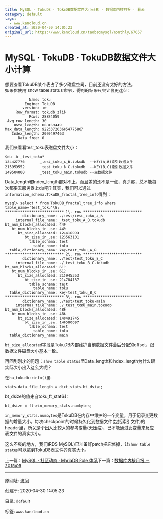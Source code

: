 ```yaml
---
title: MySQL · TokuDB · TokuDB数据文件大小计算 · 数据库内核月报 · 看云
category: default
tags: 
  - www.kancloud.cn
created_at: 2020-04-30 14:05:23
original_url: https://www.kancloud.cn/taobaomysql/monthly/67057
---
```


# MySQL · TokuDB · TokuDB数据文件大小计算

想要查看TokuDB某个表占了多少磁盘空间，目前还没有太好的方法。  
如果你使用’show table status’命令，得到的结果只会让你更迷茫:

```plain
           Name: toku
         Engine: TokuDB
        Version: 10
     Row_format: tokudb_zlib
           Rows: 28874059
 Avg_row_length: 30
    Data_length: 868159449
Max_data_length: 9223372036854775807
   Index_length: 2099497463
      Data_free: 0
```

我们来看看test_toku表磁盘文件大小：

```plain
$du -b _test_toku*
124427776       _test_toku_A_B.tokudb  --KEY(A,B)索引数据文件
215959552       _test_toku_B_C.tokudb  --KEY(B,C)索引数据文件
149504000       _test_toku_main.tokudb --主数据文件
```

Data\_length和Index\_length都对不上，而且差的还不是一点，真头疼，总不能每次都要去服务器上du吧？其实，我们可以通过`information_schema.TokuDB_fractal_tree_info`得到：

```plain
mysql> select * from TokuDB_fractal_tree_info where table_name='test_toku'\G;
*************************** 1\. row ***************************
        dictionary_name: ./test/test_toku_A_B
     internal_file_name: _test_toku_A_B.tokudb
bt_num_blocks_allocated: 449
   bt_num_blocks_in_use: 449
      bt_size_allocated: 124416093
         bt_size_in_use: 123563101
           table_schema: test
             table_name: toku
  table_dictionary_name: key-test_toku_A_B
*************************** 2\. row ***************************
        dictionary_name: ./test/test_toku_B_C
     internal_file_name: ./_test_toku_B_C.tokudb
bt_num_blocks_allocated: 612
   bt_num_blocks_in_use: 612
      bt_size_allocated: 215945353
         bt_size_in_use: 214784137
           table_schema: test
             table_name: toku
  table_dictionary_name: key-test_toku_B_C
*************************** 3\. row ***************************
        dictionary_name: ./test/test_toku-main
     internal_file_name: ./_test_toku_main.tokudb
bt_num_blocks_allocated: 486
   bt_num_blocks_in_use: 486
      bt_size_allocated: 149491745
         bt_size_in_use: 148580897
           table_schema: test
             table_name: toku
  table_dictionary_name: main
```

`bt_size_allocated`字段是TokuDB内部维护当前数据文件最后分配的offset，跟数据文件磁盘大小基本一致。

再回到刚才的问题：`show table status`里Data\_length和Index\_length为什么跟实际大小出入这么大呢？

在`ha_tokudb::info()`里:

```plain
stats.data_file_length = dict_stats.bt_dsize;
```

bt\_dsize的值来自toku\_ft_stat64:

```plain
bt_dsize = ft->in_memory_stats.numbytes;
```

`in_memory_stats.numbytes`是TokuDB在内存中维护的一个变量，用于记录变更数据的增量大小，每次checkpoint的时候持久化到数据文件(包括索引文件)的header里，所以是个出入比较大的参考变量(无压缩)，已不能通过此变量来反应表文件的真实大小。

这么不爽的地方，我们(RDS MySQL)已准备好patch把它修掉，让`show table status`可以拿到TokuDB表文件的真实大小。

上一篇：[MySQL · 社区动态 · MariaDB Role 体系](https://www.kancloud.cn/taobaomysql/monthly/67056)下一篇：[数据库内核月报 － 2015/05](https://www.kancloud.cn/taobaomysql/monthly/67036)

---------------------------------------------------


原网址: [访问](https://www.kancloud.cn/taobaomysql/monthly/67057)

创建于: 2020-04-30 14:05:23

目录: default

标签: `www.kancloud.cn`

